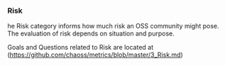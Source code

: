 ### Risk

he Risk category informs how much risk an OSS community might pose. The evaluation of risk depends on situation and purpose.

Goals and Questions related to Risk are located at (https://github.com/chaoss/metrics/blob/master/3_Risk.md)
